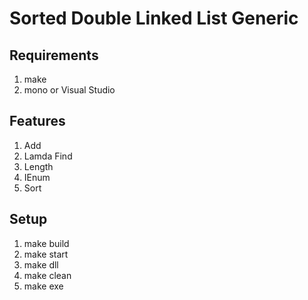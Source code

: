 # Sorted Double Linked List Generic

## Requirements
  1. make
  1. mono or Visual Studio

## Features
  1. Add
  1. Lamda Find
  1. Length
  1. IEnum
  1. Sort

## Setup
  1. make build
  1. make start
  1. make dll
  1. make clean
  1. make exe
